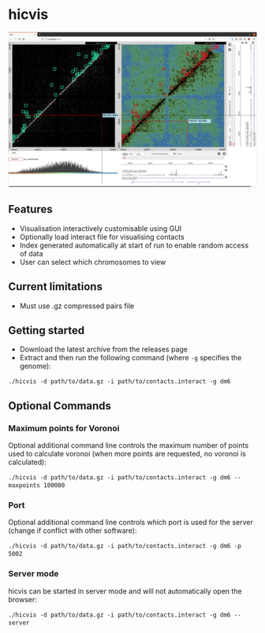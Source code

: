 # hicvis

![Screenshot](/docs/hicvis-screenshot.png?raw=true "Screenshot")

## Features
* Visualisation interactively customisable using GUI
* Optionally load interact file for visualising contacts
* Index generated automatically at start of run to enable random access of data
* User can select which chromosomes to view

## Current limitations
* Must use .gz compressed pairs file

## Getting started
* Download the latest archive from the releases page
* Extract and then run the following command (where `-g` specifies the genome):
```
./hicvis -d path/to/data.gz -i path/to/contacts.interact -g dm6
```
## Optional Commands 
### Maximum points for Voronoi
Optional additional command line controls the maximum number of points used to calculate voronoi (when more points are requested, no voronoi is calculated):
```
./hicvis -d path/to/data.gz -i path/to/contacts.interact -g dm6 --maxpoints 100000
```
### Port
Optional additional command line controls which port is used for the server (change if conflict with other software):
```
./hicvis -d path/to/data.gz -i path/to/contacts.interact -g dm6 -p 5002
```

### Server mode
hicvis can be started in server mode and will not automatically open the browser:
```
./hicvis -d path/to/data.gz -i path/to/contacts.interact -g dm6 --server
```
